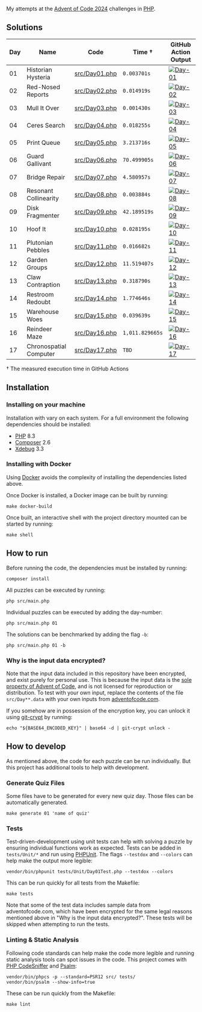 My attempts at the [Advent of Code 2024](https://adventofcode.com/2024) challenges in [PHP](https://www.php.net).

## Solutions

| Day | Name                   | Code                             | Time †          | GitHub Action Output                                                                                                                                                                                              |
| --- | ---------------------- | -------------------------------- | --------------- | ----------------------------------------------------------------------------------------------------------------------------------------------------------------------------------------------------------------- |
| 01  | Historian Hysteria     | [src/Day01.php](./src/Day01.php) | `0.003701s`     | [![Day-01](https://github.com/mokorana/advent-of-code-2024/actions/workflows/Day-01.yml/badge.svg?branch=main)](https://github.com/mokorana/advent-of-code-2024/actions/workflows/Day-01.yml?query=branch%3Amain) |
| 02  | Red-Nosed Reports      | [src/Day02.php](./src/Day01.php) | `0.014919s`     | [![Day-02](https://github.com/mokorana/advent-of-code-2024/actions/workflows/Day-02.yml/badge.svg?branch=main)](https://github.com/mokorana/advent-of-code-2024/actions/workflows/Day-02.yml?query=branch%3Amain) |
| 03  | Mull It Over           | [src/Day03.php](./src/Day03.php) | `0.001430s`     | [![Day-03](https://github.com/mokorana/advent-of-code-2024/actions/workflows/Day-03.yml/badge.svg?branch=main)](https://github.com/mokorana/advent-of-code-2024/actions/workflows/Day-03.yml?query=branch%3Amain) |
| 04  | Ceres Search           | [src/Day04.php](./src/Day04.php) | `0.018255s`     | [![Day-04](https://github.com/mokorana/advent-of-code-2024/actions/workflows/Day-04.yml/badge.svg?branch=main)](https://github.com/mokorana/advent-of-code-2024/actions/workflows/Day-04.yml?query=branch%3Amain) |
| 05  | Print Queue            | [src/Day05.php](./src/Day05.php) | `3.213716s`     | [![Day-05](https://github.com/mokorana/advent-of-code-2024/actions/workflows/Day-05.yml/badge.svg?branch=main)](https://github.com/mokorana/advent-of-code-2024/actions/workflows/Day-05.yml?query=branch%3Amain) |
| 06  | Guard Gallivant        | [src/Day06.php](./src/Day06.php) | `70.499905s`    | [![Day-06](https://github.com/mokorana/advent-of-code-2024/actions/workflows/Day-06.yml/badge.svg?branch=main)](https://github.com/mokorana/advent-of-code-2024/actions/workflows/Day-06.yml?query=branch%3Amain) |
| 07  | Bridge Repair          | [src/Day07.php](./src/Day07.php) | `4.580957s`     | [![Day-07](https://github.com/mokorana/advent-of-code-2024/actions/workflows/Day-07.yml/badge.svg?branch=main)](https://github.com/mokorana/advent-of-code-2024/actions/workflows/Day-07.yml?query=branch%3Amain) |
| 08  | Resonant Collinearity  | [src/Day08.php](./src/Day08.php) | `0.003884s`     | [![Day-08](https://github.com/mokorana/advent-of-code-2024/actions/workflows/Day-08.yml/badge.svg?branch=main)](https://github.com/mokorana/advent-of-code-2024/actions/workflows/Day-08.yml?query=branch%3Amain) |
| 09  | Disk Fragmenter        | [src/Day09.php](./src/Day09.php) | `42.189519s`    | [![Day-09](https://github.com/mokorana/advent-of-code-2024/actions/workflows/Day-09.yml/badge.svg?branch=main)](https://github.com/mokorana/advent-of-code-2024/actions/workflows/Day-09.yml?query=branch%3Amain) |
| 10  | Hoof It                | [src/Day10.php](./src/Day10.php) | `0.028195s`     | [![Day-10](https://github.com/mokorana/advent-of-code-2024/actions/workflows/Day-10.yml/badge.svg?branch=main)](https://github.com/mokorana/advent-of-code-2024/actions/workflows/Day-10.yml?query=branch%3Amain) |
| 11  | Plutonian Pebbles      | [src/Day11.php](./src/Day11.php) | `0.016682s`     | [![Day-11](https://github.com/mokorana/advent-of-code-2024/actions/workflows/Day-11.yml/badge.svg?branch=main)](https://github.com/mokorana/advent-of-code-2024/actions/workflows/Day-11.yml?query=branch%3Amain) |
| 12  | Garden Groups          | [src/Day12.php](./src/Day12.php) | `11.519407s`    | [![Day-12](https://github.com/mokorana/advent-of-code-2024/actions/workflows/Day-12.yml/badge.svg?branch=main)](https://github.com/mokorana/advent-of-code-2024/actions/workflows/Day-12.yml?query=branch%3Amain) |
| 13  | Claw Contraption       | [src/Day13.php](./src/Day13.php) | `0.318790s`     | [![Day-13](https://github.com/mokorana/advent-of-code-2024/actions/workflows/Day-13.yml/badge.svg?branch=main)](https://github.com/mokorana/advent-of-code-2024/actions/workflows/Day-13.yml?query=branch%3Amain) |
| 14  | Restroom Redoubt       | [src/Day14.php](./src/Day14.php) | `1.774646s`     | [![Day-14](https://github.com/mokorana/advent-of-code-2024/actions/workflows/Day-14.yml/badge.svg?branch=main)](https://github.com/mokorana/advent-of-code-2024/actions/workflows/Day-14.yml?query=branch%3Amain) |
| 15  | Warehouse Woes         | [src/Day15.php](./src/Day15.php) | `0.039639s`     | [![Day-15](https://github.com/mokorana/advent-of-code-2024/actions/workflows/Day-15.yml/badge.svg?branch=main)](https://github.com/mokorana/advent-of-code-2024/actions/workflows/Day-15.yml?query=branch%3Amain) |
| 16  | Reindeer Maze          | [src/Day16.php](./src/Day16.php) | `1,011.829665s` | [![Day-16](https://github.com/mokorana/advent-of-code-2024/actions/workflows/Day-16.yml/badge.svg?branch=main)](https://github.com/mokorana/advent-of-code-2024/actions/workflows/Day-16.yml?query=branch%3Amain) |
| 17  | Chronospatial Computer | [src/Day17.php](./src/Day17.php) | `TBD`           | [![Day-17](https://github.com/mokorana/advent-of-code-2024/actions/workflows/Day-17.yml/badge.svg?branch=main)](https://github.com/mokorana/advent-of-code-2024/actions/workflows/Day-17.yml?query=branch%3Amain) |

† The measured execution time in GitHub Actions

## Installation

### Installing on your machine

Installation with vary on each system. For a full environment the following dependencies should be installed:

- [PHP](https://www.php.net) 8.3
- [Composer](https://getcomposer.org) 2.6
- [Xdebug](https://xdebug.org) 3.3

### Installing with Docker

Using [Docker](https://www.docker.com/get-started/) avoids the complexity of installing the dependencies listed above.

Once Docker is installed, a Docker image can be built by running:

```shell
make docker-build
```

Once built, an interactive shell with the project directory mounted can be started by running:

```shell
make shell
```

## How to run

Before running the code, the dependencies must be installed by running:

```shell
composer install
```

All puzzles can be executed by running:

```shell
php src/main.php
```

Individual puzzles can be executed by adding the day-number:

```shell
php src/main.php 01
```

The solutions can be benchmarked by adding the flag `-b`:

```shell
php src/main.php 01 -b
```

### Why is the input data encrypted?

Note that the input data included in this repository have been encrypted, and exist purely for personal use.
This is because the input data is the [sole property of Advent of Code](https://adventofcode.com/2024/about#legal), and is not licensed for reproduction or distribution.
To test with your own input, replace the contents of the file `src/Day**.data` with your own inputs from [adventofcode.com](https://adventofcode.com).

If you somehow are in possession of the encryption key, you can unlock it using [git-crypt](https://github.com/AGWA/git-crypt) by running:

```shell
echo "${BASE64_ENCODED_KEY}" | base64 -d | git-crypt unlock -
```

## How to develop

As mentioned above, the code for each puzzle can be run individually. But this project has additional tools to help with development.

### Generate Quiz Files

Some files have to be generated for every new quiz day. Those files can be automatically generated.

```shell
make generate 01 'name of quiz'
```

### Tests

Test-driven-development using unit tests can help with solving a puzzle by ensuring individual functions work as expected. Tests can be added in `tests/Unit/*` and run using [PHPUnit](http://phpunit.de). The flags `--testdox` and `--colors` can help make the output more legible:

```shell
vendor/bin/phpunit tests/Unit/Day01Test.php --testdox --colors
```

This can be run quickly for all tests from the Makefile:

```shell
make tests
```

Note that some of the test data includes sample data from adventofcode.com, which have been encrypted for the same legal reasons mentioned above in "Why is the input data encrypted?". These tests will be skipped when attempting to run the tests.

### Linting & Static Analysis

Following code standards can help make the code more legible and running static analysis tools can spot issues in the code. This project comes with [PHP CodeSniffer](https://github.com/squizlabs/PHP_CodeSniffer) and [Psalm](https://psalm.dev):

```shell
vendor/bin/phpcs -p --standard=PSR12 src/ tests/
vendor/bin/psalm --show-info=true
```

These can be run quickly from the Makefile:

```shell
make lint
```
